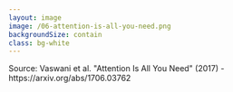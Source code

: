 ```yaml
---
layout: image
image: /06-attention-is-all-you-need.png
backgroundSize: contain
class: bg-white
---
```


<div class="absolute bottom-4 right-4 text-xs text-gray-600 bg-white bg-opacity-80 px-2 py-1 rounded">
Source: Vaswani et al. "Attention Is All You Need" (2017) - https://arxiv.org/abs/1706.03762
</div>

<!--

**We know where LLM maturity comes from:**

**Transformers Architecture** → **"Attention is all you need"** → **Context matters**

Here's the foundational paper that changed everything - "Attention Is All You Need" by Vaswani and colleagues from 2017. This isn't just academic history; this is the technical foundation that makes Context Engineering possible.

The maturity of modern LLMs comes from this specific architectural breakthrough. The 2017 paper wasn't just a catchy title - it was a fundamental insight about how intelligence can work.

Look at this paper - it introduced the concept that you don't need complex recurrent or convolutional networks. You just need attention mechanisms that can focus on the relevant parts of the input context.

The ability to direct attention means the ability to focus on relevant context. And when you can focus on the right context at the right time, you can make much better decisions. This is the technical foundation of what we now call "good guessing."

This isn't just about LLMs getting bigger or having more parameters. It's about a fundamental capability that enables context-aware processing. The architecture that makes intelligent context interpretation possible.

The transformer architecture gave LLMs the ability to understand which parts of the context matter most for any given task. That's what transformed them from simple pattern matching to intelligent reasoning systems.

This technical foundation is why we can now move beyond detailed prompting to sophisticated Context Engineering.
-->
